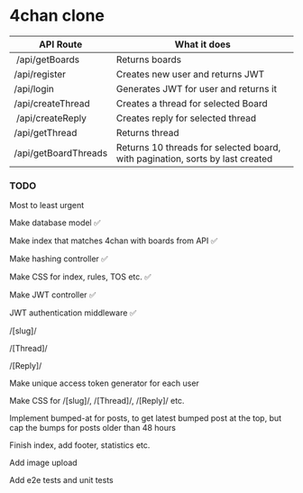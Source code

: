 # 4chan clone


| API Route | What it does |
| --------- | ------------ |
| /api/getBoards | Returns boards |
| /api/register | Creates new user and returns JWT |
| /api/login | Generates JWT for user and returns it |
| /api/createThread | Creates a thread for selected Board |
| /api/createReply | Creates reply for selected thread |
| /api/getThread | Returns thread |
| /api/getBoardThreads | Returns 10 threads for selected board, with pagination, sorts by last created |



### TODO

Most to least urgent

Make database model ✅

Make index that matches 4chan with boards from API ✅

Make hashing controller ✅

Make CSS for index, rules, TOS etc. ✅

Make JWT controller ✅

JWT authentication middleware ✅

/[slug]/

/[Thread]/

/[Reply]/

Make unique access token generator for each user

Make CSS for /[slug]/, /[Thread]/, /[Reply]/ etc.

Implement bumped-at for posts, to get latest bumped post at the top, but cap the bumps for posts older than 48 hours

Finish index, add footer, statistics etc.

Add image upload

Add e2e tests and unit tests
